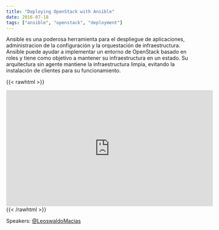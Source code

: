 ```yaml
---
title: "Deploying OpenStack with Ansible"
date: 2016-07-18
tags: ["ansible", "openstack", "deployment"]
---
```


Ansible es una poderosa herramienta para el despliegue de aplicaciones, administracion de la configuración y la orquestación de infraestructura. Ansible puede ayudar a implementar un entorno de OpenStack basado en roles y tiene como objetivo a mantener su infraestructura en un estado. Su arquitectura sin agente mantiene la infraestructura limpia, evitando la instalación de clientes para su funcionamiento.

{{< rawhtml >}}
<iframe width="560" height="315" src="https://www.youtube.com/embed/KoIxJjhrZt0" frameborder="0" allow="accelerometer; autoplay; encrypted-media; gyroscope; picture-in-picture" allowfullscreen></iframe>
{{< /rawhtml >}}

Speakers:
[@LeoswaldoMacias](https://twitter.com/LeoswaldoMacias)